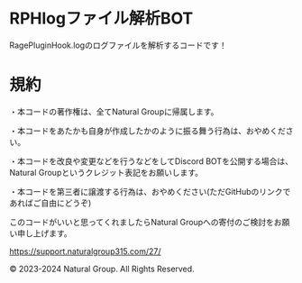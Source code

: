 # RPHlogファイル解析BOT

RagePluginHook.logのログファイルを解析するコードです！

# 規約
・本コードの著作権は、全てNatural Groupに帰属します。

・本コードをあたかも自身が作成したかのように振る舞う行為は、おやめください。

・本コードを改良や変更などを行うなどをしてDiscord BOTを公開する場合は、Natural Groupというクレジット表記をお願いします。

・本コードを第三者に譲渡する行為は、おやめください(ただGitHubのリンクであればご自由にどうぞ)

このコードがいいと思ってくれましたらNatural Groupへの寄付のご検討をお願い申し上げます。

https://support.naturalgroup315.com/27/

© 2023-2024 Natural Group. All Rights Reserved.
